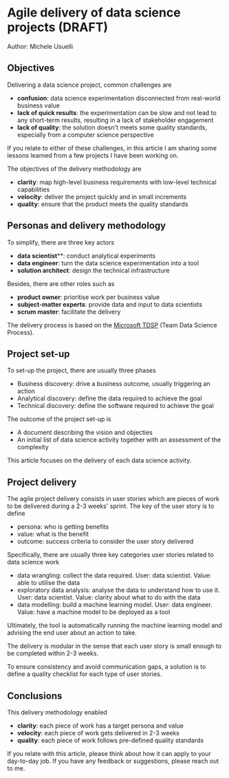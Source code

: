 
# Agile delivery of data science projects (DRAFT)

Author: Michele Usuelli

## Objectives

Delivering a data science project, common challenges are
- **confusion**: data science experimentation disconnected from real-world business value
- **lack of quick results**: the experimentation can be slow and not lead to any short-term results, resulting in a lack of stakeholder engagement
- **lack of quality**: the solution doesn't meets some quality standards, especially from a computer science perspective

If you relate to either of these challenges, in this article I am sharing some lessons learned from a few projects I have been working on.

The objectives of the delivery methodology are
- **clarity**: map high-level business requirements with low-level technical capabilities
- **velocity**: deliver the project quickly and in small increments
- **quality**: ensure that the product meets the quality standards


## Personas and delivery methodology

To simplify, there are three key actors
- **data scientist****: conduct analytical experiments
- **data engineer**: turn the data science experimentation into a tool
- **solution architect**: design the technical infrastructure

Besides, there are other roles such as
- **product owner**: prioritise work per business value
- **subject-matter experts**: provide data and input to data scientists
- **scrum master**: facilitate the delivery

The delivery process is based on the [Microsoft TDSP](https://docs.microsoft.com/en-us/azure/machine-learning/team-data-science-process/overview) (Team Data Science Process).



## Project set-up

To set-up the project, there are usually three phases
- Business discovery: drive a business outcome, usually triggering an action
- Analytical discovery: define the data required to achieve the goal
- Technical discovery: define the software required to achieve the goal

The outcome of the project set-up is
- A document describing the vision and objecties
- An initial list of data science activity together with an assessment of the complexity

This article focuses on the delivery of each data science activity.


## Project delivery

The agile project delivery consists in user stories which are pieces of work to be delivered during a 2-3 weeks' sprint. The key of the user story is to define
- persona: who is getting benefits
- value: what is the benefit
- outcome: success criteria to consider the user story delivered

Specifically, there are usually three key categories user stories related to data science work
- data wrangling: collect the data required. User: data scientist. Value: able to utilise the data
- exploratory data analysis: analyse the data to understand how to use it. User: data scientist. Value: clarity about what to do with the data
- data modelling: build a machine learning model. User: data engineer. Value: have a machine model to be deployed as a tool

Ultimately, the tool is automatically running the machine learning model and advising the end user about an action to take.

The delivery is modular in the sense that each user story is small enough to be completed within 2-3 weeks.

To ensure consistency and avoid communication gaps, a solution is to define a quality checklist for each type of user stories.


## Conclusions

This delivery methodology enabled
- **clarity**: each piece of work has a target persona and value
- **velocity**: each piece of work gets delivered in 2-3 weeks
- **quality**: each piece of work follows pre-defined quality standards

If you relate with this article, please think about how it can apply to your day-to-day job. If you have any feedback or suggestions, please reach out to me.

